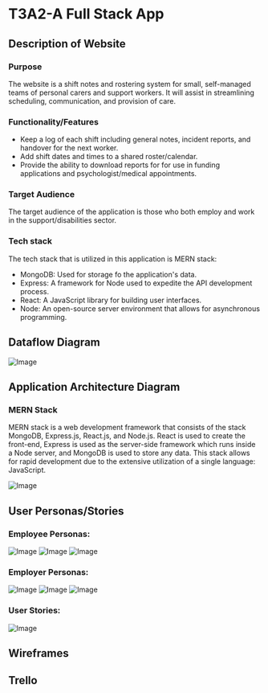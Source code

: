 # T3A2-A Full Stack App
## Description of Website
### <strong>Purpose</strong>
The website is a shift notes and rostering system for small, self-managed teams of personal carers and support workers.  It will assist in streamlining scheduling, communication, and provision of care.

### <strong>Functionality/Features</strong>
- Keep a log of each shift including general notes, incident reports, and handover for the next worker.
- Add shift dates and times to a shared roster/calendar.
- Provide the ability to download reports for for use in funding applications and psychologist/medical appointments.

### <strong>Target Audience</strong>
The target audience of the application is those who both employ and work in the support/disabilities sector. 

### <strong>Tech stack</strong>
The tech stack that is utilized in this application is MERN stack:

- MongoDB: Used for storage fo the application's data.
- Express: A framework for Node used to expedite the API development process.
- React: A JavaScript library for building user interfaces.
- Node: An open-source server environment that allows for asynchronous programming.

## Dataflow Diagram

![Image](./docs/dataflow_diagram.png)

## Application Architecture Diagram
### MERN Stack
MERN stack is a web development framework that consists of the stack MongoDB, Express.js, React.js, and Node.js.  React is used to create the front-end, Express is used as the server-side framework which runs inside a Node server, and MongoDB is used to store any data. This stack allows for rapid development due to the extensive utilization of a single language: JavaScript. 

![Image](./docs/mern.png)

## User Personas/Stories

### <strong>Employee Personas:</strong>
![Image](./docs/Persona-Frank.png)
![Image](./docs/Persona-Grace.png)
![Image](./docs/Persona-Rosa.png)

### <strong>Employer Personas:</strong>
![Image](./docs/Persona-Sandra.png)
![Image](./docs/Persona-John.png)
![Image](./docs/Persona-Ellen.png)

### <strong>User Stories:</strong>
![Image](./docs/user-stories.png)


## Wireframes


## Trello